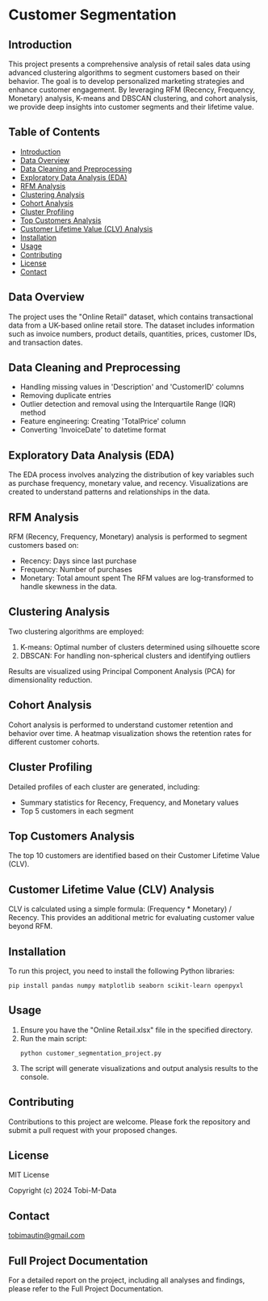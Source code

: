# Customer Segmentation

## Introduction
This project presents a comprehensive analysis of retail sales data using advanced clustering algorithms to segment customers based on their behavior. The goal is to develop personalized marketing strategies and enhance customer engagement. By leveraging RFM (Recency, Frequency, Monetary) analysis, K-means and DBSCAN clustering, and cohort analysis, we provide deep insights into customer segments and their lifetime value.

## Table of Contents
- [Introduction](#introduction)
- [Data Overview](#data-overview)
- [Data Cleaning and Preprocessing](#data-cleaning-and-preprocessing)
- [Exploratory Data Analysis (EDA)](#exploratory-data-analysis-eda)
- [RFM Analysis](#rfm-analysis)
- [Clustering Analysis](#clustering-analysis)
- [Cohort Analysis](#cohort-analysis)
- [Cluster Profiling](#cluster-profiling)
- [Top Customers Analysis](#top-customers-analysis)
- [Customer Lifetime Value (CLV) Analysis](#customer-lifetime-value-clv-analysis)
- [Installation](#installation)
- [Usage](#usage)
- [Contributing](#contributing)
- [License](#license)
- [Contact](#contact)

## Data Overview
The project uses the "Online Retail" dataset, which contains transactional data from a UK-based online retail store. The dataset includes information such as invoice numbers, product details, quantities, prices, customer IDs, and transaction dates.

## Data Cleaning and Preprocessing
- Handling missing values in 'Description' and 'CustomerID' columns
- Removing duplicate entries
- Outlier detection and removal using the Interquartile Range (IQR) method
- Feature engineering: Creating 'TotalPrice' column
- Converting 'InvoiceDate' to datetime format

## Exploratory Data Analysis (EDA)
The EDA process involves analyzing the distribution of key variables such as purchase frequency, monetary value, and recency. Visualizations are created to understand patterns and relationships in the data.

## RFM Analysis
RFM (Recency, Frequency, Monetary) analysis is performed to segment customers based on:
- Recency: Days since last purchase
- Frequency: Number of purchases
- Monetary: Total amount spent
The RFM values are log-transformed to handle skewness in the data.

## Clustering Analysis
Two clustering algorithms are employed:
1. K-means: Optimal number of clusters determined using silhouette score
2. DBSCAN: For handling non-spherical clusters and identifying outliers

Results are visualized using Principal Component Analysis (PCA) for dimensionality reduction.

## Cohort Analysis
Cohort analysis is performed to understand customer retention and behavior over time. A heatmap visualization shows the retention rates for different customer cohorts.

## Cluster Profiling
Detailed profiles of each cluster are generated, including:
- Summary statistics for Recency, Frequency, and Monetary values
- Top 5 customers in each segment

## Top Customers Analysis
The top 10 customers are identified based on their Customer Lifetime Value (CLV).

## Customer Lifetime Value (CLV) Analysis
CLV is calculated using a simple formula: (Frequency * Monetary) / Recency. This provides an additional metric for evaluating customer value beyond RFM.

## Installation
To run this project, you need to install the following Python libraries:
```
pip install pandas numpy matplotlib seaborn scikit-learn openpyxl
```

## Usage
1. Ensure you have the "Online Retail.xlsx" file in the specified directory.
2. Run the main script:
   ```
   python customer_segmentation_project.py
   ```
3. The script will generate visualizations and output analysis results to the console.

## Contributing
Contributions to this project are welcome. Please fork the repository and submit a pull request with your proposed changes.

## License
MIT License

Copyright (c) 2024 Tobi-M-Data

## Contact
tobimautin@gmail.com

## Full Project Documentation
For a detailed report on the project, including all analyses and findings, please refer to the Full Project Documentation.

